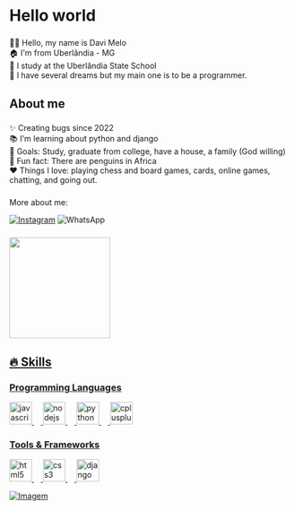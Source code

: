 <h1 align="left">Hello world</h1>

###

<p align="left"> 🙋🏻 Hello, my name is Davi Melo<br> 🏠 I'm from Uberlândia - MG<br> 📘 I study at the Uberlândia State School<br> 💭 I have several dreams but my main one is to be a programmer.</p>

###

<h2 align="left">About me</h2>

###

<p align="left">✨ Creating bugs since 2022<br>📚 I'm learning about python and django<br>🎯 Goals: Study, graduate from college, have a house, a family (God willing)<br>🎲 Fun fact: There are penguins in Africa<br> ❤️ Things I love: playing chess and board games, cards, online games, chatting, and going out.</p>

###

<p align="left">More about me:</p>

[![Instagram](https://img.shields.io/badge/Instagram-E4405F?style=for-the-badge&logo=instagram&logoColor=white)](https://www.instagram.com/davimelog123/)
![WhatsApp](https://img.shields.io/badge/WhatsApp-25D366?style=for-the-badge&logo=whatsapp&logoColor=white)
###

<div>
  <a href="https://beacons.ai/Davi123-pro">
    <img height="180cm" src="https://github-readme-stats.vercel.app/api?username=Davi123-pro&show_icons=true&theme=dark&include_all_commits=true&count_private=true"/>
</div>

## 🔥 Skills

<div style="flex-basis: 48%;">
<h3>Programming Languages</h3>
    <img src="https://cdn.jsdelivr.net/gh/devicons/devicon/icons/javascript/javascript-original.svg" height="40" alt="javascript logo"  />
    <img width="12" />
    <img src="https://cdn.jsdelivr.net/gh/devicons/devicon/icons/nodejs/nodejs-original.svg" height="40" alt="nodejs logo"  />
    <img width="12" />
    <img src="https://cdn.jsdelivr.net/gh/devicons/devicon/icons/python/python-original.svg" height="40" alt="python logo"  />
    <img width="12" />
    <img src="https://cdn.jsdelivr.net/gh/devicons/devicon/icons/cplusplus/cplusplus-original.svg" height="40" alt="cplusplus logo"  />
</div>

<div style="flex-basis: 48%;">
  <h3 align="left">Tools & Frameworks</h3>
  <img src="https://cdn.jsdelivr.net/gh/devicons/devicon/icons/html5/html5-original.svg" height="40" alt="html5 logo"  />
  <img width="12" />
  <img src="https://cdn.jsdelivr.net/gh/devicons/devicon/icons/css3/css3-original.svg" height="40" alt="css3 logo"  />
  <img width="12" />
  <img src="https://cdn.jsdelivr.net/gh/devicons/devicon/icons/django/django-plain.svg" height="40" alt="django logo"  />
</div>

<p align="left">
  <img align="center" src="https://github.com/VariableBee/VariableBee/assets/77739311/4e9f41af-6b57-49a7-b15a-74322e96b4d7" alt="Imagem">
</p>
